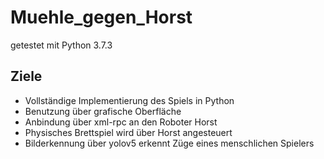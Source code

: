 # Muehle_gegen_Horst

getestet mit Python 3.7.3

## Ziele
- Vollständige Implementierung des Spiels in Python
- Benutzung über grafische Oberfläche
- Anbindung über xml-rpc an den Roboter Horst
- Physisches Brettspiel wird über Horst angesteuert
- Bilderkennung über yolov5 erkennt Züge eines menschlichen Spielers
